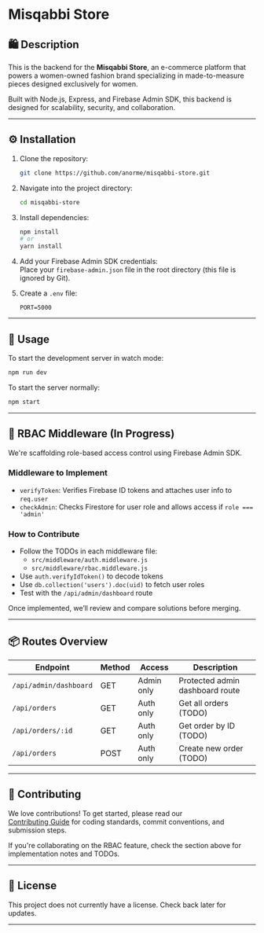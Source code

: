 # Misqabbi Store

## 🛍️ Description

This is the backend for the **Misqabbi Store**, an e-commerce platform that powers a women-owned fashion brand specializing in made-to-measure pieces designed exclusively for women.

Built with Node.js, Express, and Firebase Admin SDK, this backend is designed for scalability, security, and collaboration.

---

## ⚙️ Installation

1. Clone the repository:
   ```bash
   git clone https://github.com/anorme/misqabbi-store.git
   ```
2. Navigate into the project directory:
   ```bash
   cd misqabbi-store
   ```
3. Install dependencies:

   ```bash
   npm install
   # or
   yarn install
   ```

4. Add your Firebase Admin SDK credentials:  
   Place your `firebase-admin.json` file in the root directory (this file is ignored by Git).

5. Create a `.env` file:
   ```env
   PORT=5000
   ```

---

## 🚀 Usage

To start the development server in watch mode:

```bash
npm run dev
```

To start the server normally:

```bash
npm start
```

---

## 🔐 RBAC Middleware (In Progress)

We're scaffolding role-based access control using Firebase Admin SDK.

### Middleware to Implement

- `verifyToken`: Verifies Firebase ID tokens and attaches user info to `req.user`
- `checkAdmin`: Checks Firestore for user role and allows access if `role === 'admin'`

### How to Contribute

- Follow the TODOs in each middleware file:
  - `src/middleware/auth.middleware.js`
  - `src/middleware/rbac.middleware.js`
- Use `auth.verifyIdToken()` to decode tokens
- Use `db.collection('users').doc(uid)` to fetch user roles
- Test with the `/api/admin/dashboard` route

Once implemented, we’ll review and compare solutions before merging.

---

## 📦 Routes Overview

| Endpoint               | Method | Access     | Description                     |
| ---------------------- | ------ | ---------- | ------------------------------- |
| `/api/admin/dashboard` | GET    | Admin only | Protected admin dashboard route |
| `/api/orders`          | GET    | Auth only  | Get all orders (TODO)           |
| `/api/orders/:id`      | GET    | Auth only  | Get order by ID (TODO)          |
| `/api/orders`          | POST   | Auth only  | Create new order (TODO)         |

---

## 🤝 Contributing

We love contributions! To get started, please read our  
[Contributing Guide](CONTRIBUTING.md) for coding standards, commit conventions, and submission steps.

If you're collaborating on the RBAC feature, check the section above for implementation notes and TODOs.

---

## 📄 License

This project does not currently have a license. Check back later for updates.

---
